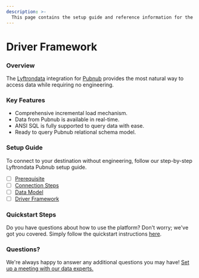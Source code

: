 ```yaml
---
description: >-
  This page contains the setup guide and reference information for the Pubnub source connector.
---
```


# Driver Framework

### Overview

The [Lyftrondata](https://www.lyftrondata.com/) integration for [Pubnub](None) provides the most natural way to access data while requiring no engineering.

### Key Features

* Comprehensive incremental load mechanism.
* Data from Pubnub is available in real-time.&#x20;
* ANSI SQL is fully supported to query data with ease.
* Ready to query Pubnub relational schema model.

### Setup Guide

To connect to your destination without engineering, follow our step-by-step Lyftrondata Pubnub setup guide.

* [ ] [Prerequisite](../prerequisite.md)
* [ ] [Connection Steps](../connection-steps.md)
* [ ] [Data Model](../data-model/erd.md)
* [ ] [Driver Framework](../driver-framework/)

### Quickstart Steps

Do you have questions about how to use the platform? Don't worry; we've got you covered. Simply follow the quickstart instructions [here](../driver-framework/README.md).

### Questions? <a href="#questions" id="questions"></a>

We're always happy to answer any additional questions you may have! [Set up a meeting with our data experts.](https://www.lyftrondata.com/book-a-meeting/)



